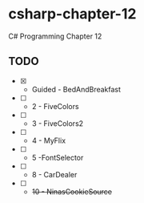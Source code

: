 # csharp-chapter-12
C# Programming Chapter 12

## TODO
- [X] - Guided - BedAndBreakfast
- [ ] - 2 - FiveColors
- [ ] - 3 - FiveColors2
- [ ] - 4 - MyFlix
- [ ] - 5 -FontSelector
- [ ] - 8 - CarDealer
- [ ] - ~~10 - NinasCookieSource~~